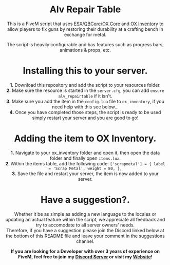 <h1 align='center'>Alv Repair Table</h1>

<p align='center'>This is a FiveM script that uses <a href='https://github.com/esx-framework/esx_core'>ESX</a>/<a href='https://github.com/qbcore-framework/qb-core'>QBCore</a>/<a href='https://github.com/overextended/ox_core'>OX Core</a> and <a href='https://github.com/overextended/ox_inventory'>OX Inventory</a> to allow players to fix guns by restoring their durability at a crafting bench in exchange for metal.</p>

<p align='center'>The script is heavily configurable and has features such as progress bars, animations & props, etc.</p>

<h1 align='center'> Installing this to your server.</h1>

<p align='center'>
  <strong>1.</strong> Download this repository and add the script to your resources folder.<br>
  <strong>2.</strong> Make sure the resource is started in the <code>server.cfg</code>, you can add <code>ensure alv_repairtable</code> if it isn't.<br>
  <strong>3.</strong> Make sure you add the item in the <code>config.lua</code> file to <code>ox_inventory</code>, if you need help with this see below...<br>
  <strong>4.</strong> Once you have completed those steps, the script is ready to be used simply restart your server and you are good to go!<br>
</p>

<h1 align='center'> Adding the item to OX Inventory.</h1>

<p align='center'>
  <strong>1.</strong> Navigate to your ox_inventory folder and open it, then open the data folder and finally open <code>items.lua</code>.<br>
  <strong>2. </strong>Within the items table, add the following code: <code>['scrapmetal'] = { label = 'Scrap Metal', weight = 80, },</code> <br>
  <strong>3.</strong> Save the file and restart your server, the item is now added to your server.<br>
</p>

<h1 align='center'> Have a suggestion?.</h1>

<p align='center'>
  Whether it be as simple as adding a new language to the locales or updating an actual feature within the script, we appreciate all feedback and try to accomodate to all server owners' needs. <br>
  Therefore, if you have a suggestion please join the Discord linked below at the bottom of this README file and leave your comment in the suggestions channel. 
</p>

<strong><p align='center'>If you are looking for a Developer with over 3 years of experience on FiveM, feel free to join my <a href='https://discord.gg/alv'>Discord Server</a> or visit my <a href='https://alv.gg'>Website</a>!</p></strong>

